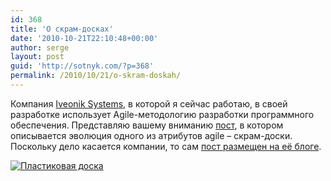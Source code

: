```yaml
---
id: 368
title: 'О скрам-досках'
date: '2010-10-21T22:10:48+00:00'
author: serge
layout: post
guid: 'http://sotnyk.com/?p=368'
permalink: /2010/10/21/o-skram-doskah/
---
```


Компания [Iveonik Systems](http://www.iveonik.com), в которой я сейчас работаю, в своей разработке использует Agile-методологию разработки программного обеспечения. Представляю вашему вниманию [пост](http://www.iveonik.com/?p=104), в котором описывается эволюция одного из атрибутов agile – скрам-доски. Поскольку дело касается компании, то сам [пост размещен на её блоге](http://www.iveonik.com/?p=104).

[![](http://localhost/wp-content/uploads/2010/10/PlasticBoard-300x275.jpg "Пластиковая доска")](http://www.iveonik.com/?p=104)